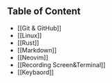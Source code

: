 ## Table of Content
- [[Git & GitHub]]
- [[Linux]]
- [[Rust]]
- [[Markdown]]
- [[Neovim]]
- [[Recording Screen&Terminal]]
- [[Keybaord]]
